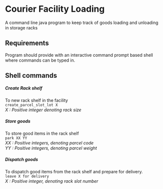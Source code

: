 
# Courier Facility Loading
A command line java program to keep track of goods loading and unloading in storage racks


## Requirements
Program should provide with an interactive command prompt based shell where commands can be typed in.

## Shell commands

##### Create Rack shelf
To new rack shelf in the facility
<br> 
`create_parcel_slot_lot X`
<br>
*X : Positive integer denoting rack size*
##### Store goods
To store good items in the rack shelf
<br>
`park XX YY`
<br>
*XX : Positive integers, denoting parcel code
<br>
YY : Positive integers, denoting parcel weight*
##### Dispatch goods
To dispatch good items from the rack shelf and prepare for delivery.
<br>
`leave X for delivery`
<br>
*X : Positive integer, denoting rack slot number*
